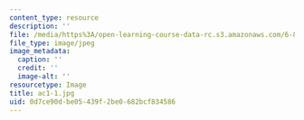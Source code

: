 ```yaml
---
content_type: resource
description: ''
file: /media/https%3A/open-learning-course-data-rc.s3.amazonaws.com/6-831-user-interface-design-and-implementation-spring-2011/0d7ce90dbe05439f2be0682bcf834586_ac1-1.jpg
file_type: image/jpeg
image_metadata:
  caption: ''
  credit: ''
  image-alt: ''
resourcetype: Image
title: ac1-1.jpg
uid: 0d7ce90d-be05-439f-2be0-682bcf834586
---
```

